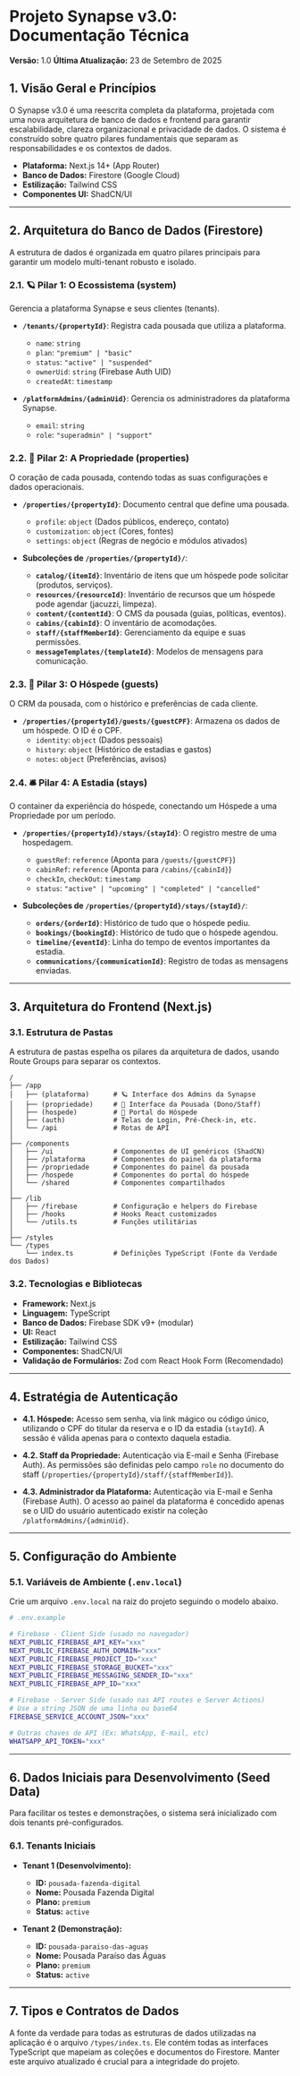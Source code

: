 # Projeto Synapse v3.0: Documentação Técnica

**Versão:** 1.0
**Última Atualização:** 23 de Setembro de 2025

## 1. Visão Geral e Princípios

O Synapse v3.0 é uma reescrita completa da plataforma, projetada com uma nova arquitetura de banco de dados e frontend para garantir escalabilidade, clareza organizacional e privacidade de dados. O sistema é construído sobre quatro pilares fundamentais que separam as responsabilidades e os contextos de dados.

- **Plataforma:** Next.js 14+ (App Router)
- **Banco de Dados:** Firestore (Google Cloud)
- **Estilização:** Tailwind CSS
- **Componentes UI:** ShadCN/UI

---

## 2. Arquitetura do Banco de Dados (Firestore)

A estrutura de dados é organizada em quatro pilares principais para garantir um modelo multi-tenant robusto e isolado.

### 2.1. 🪐 Pilar 1: O Ecossistema (system)
Gerencia a plataforma Synapse e seus clientes (tenants).

- **`/tenants/{propertyId}`**: Registra cada pousada que utiliza a plataforma.
  - `name`: `string`
  - `plan`: `"premium" | "basic"`
  - `status`: `"active" | "suspended"`
  - `ownerUid`: `string` (Firebase Auth UID)
  - `createdAt`: `timestamp`

- **`/platformAdmins/{adminUid}`**: Gerencia os administradores da plataforma Synapse.
  - `email`: `string`
  - `role`: `"superadmin" | "support"`

### 2.2. 🏡 Pilar 2: A Propriedade (properties)
O coração de cada pousada, contendo todas as suas configurações e dados operacionais.

- **`/properties/{propertyId}`**: Documento central que define uma pousada.
  - `profile`: `object` (Dados públicos, endereço, contato)
  - `customization`: `object` (Cores, fontes)
  - `settings`: `object` (Regras de negócio e módulos ativados)

- **Subcoleções de `/properties/{propertyId}/`**:
  - **`catalog/{itemId}`**: Inventário de itens que um hóspede pode solicitar (produtos, serviços).
  - **`resources/{resourceId}`**: Inventário de recursos que um hóspede pode agendar (jacuzzi, limpeza).
  - **`content/{contentId}`**: O CMS da pousada (guias, políticas, eventos).
  - **`cabins/{cabinId}`**: O inventário de acomodações.
  - **`staff/{staffMemberId}`**: Gerenciamento da equipe e suas permissões.
  - **`messageTemplates/{templateId}`**: Modelos de mensagens para comunicação.

### 2.3. 👤 Pilar 3: O Hóspede (guests)
O CRM da pousada, com o histórico e preferências de cada cliente.

- **`/properties/{propertyId}/guests/{guestCPF}`**: Armazena os dados de um hóspede. O ID é o CPF.
  - `identity`: `object` (Dados pessoais)
  - `history`: `object` (Histórico de estadias e gastos)
  - `notes`: `object` (Preferências, avisos)

### 2.4. 🛎️ Pilar 4: A Estadia (stays)
O container da experiência do hóspede, conectando um Hóspede a uma Propriedade por um período.

- **`/properties/{propertyId}/stays/{stayId}`**: O registro mestre de uma hospedagem.
  - `guestRef`: `reference` (Aponta para `/guests/{guestCPF}`)
  - `cabinRef`: `reference` (Aponta para `/cabins/{cabinId}`)
  - `checkIn`, `checkOut`: `timestamp`
  - `status`: `"active" | "upcoming" | "completed" | "cancelled"`

- **Subcoleções de `/properties/{propertyId}/stays/{stayId}/`**:
  - **`orders/{orderId}`**: Histórico de tudo que o hóspede pediu.
  - **`bookings/{bookingId}`**: Histórico de tudo que o hóspede agendou.
  - **`timeline/{eventId}`**: Linha do tempo de eventos importantes da estadia.
  - **`communications/{communicationId}`**: Registro de todas as mensagens enviadas.

---

## 3. Arquitetura do Frontend (Next.js)

### 3.1. Estrutura de Pastas

A estrutura de pastas espelha os pilares da arquitetura de dados, usando Route Groups para separar os contextos.

```plaintext
/
├── /app
│   ├── (plataforma)      # 🪐 Interface dos Admins da Synapse
│   ├── (propriedade)     # 🏡 Interface da Pousada (Dono/Staff)
│   ├── (hospede)         # 👤 Portal do Hóspede
│   ├── (auth)            # Telas de Login, Pré-Check-in, etc.
│   └── /api              # Rotas de API
│
├── /components
│   ├── /ui               # Componentes de UI genéricos (ShadCN)
│   ├── /plataforma       # Componentes do painel da plataforma
│   ├── /propriedade      # Componentes do painel da pousada
│   ├── /hospede          # Componentes do portal do hóspede
│   └── /shared           # Componentes compartilhados
│
├── /lib
│   ├── /firebase         # Configuração e helpers do Firebase
│   ├── /hooks            # Hooks React customizados
│   └── /utils.ts         # Funções utilitárias
│
├── /styles
└── /types
    └── index.ts          # Definições TypeScript (Fonte da Verdade dos Dados)
```

### 3.2. Tecnologias e Bibliotecas

- **Framework:** Next.js
- **Linguagem:** TypeScript
- **Banco de Dados:** Firebase SDK v9+ (modular)
- **UI:** React
- **Estilização:** Tailwind CSS
- **Componentes:** ShadCN/UI
- **Validação de Formulários:** Zod com React Hook Form (Recomendado)

---

## 4. Estratégia de Autenticação

- **4.1. Hóspede:** Acesso sem senha, via link mágico ou código único, utilizando o CPF do titular da reserva e o ID da estadia (`stayId`). A sessão é válida apenas para o contexto daquela estadia.

- **4.2. Staff da Propriedade:** Autenticação via E-mail e Senha (Firebase Auth). As permissões são definidas pelo campo `role` no documento do staff (`/properties/{propertyId}/staff/{staffMemberId}`).

- **4.3. Administrador da Plataforma:** Autenticação via E-mail e Senha (Firebase Auth). O acesso ao painel da plataforma é concedido apenas se o UID do usuário autenticado existir na coleção `/platformAdmins/{adminUid}`.

---

## 5. Configuração do Ambiente

### 5.1. Variáveis de Ambiente (`.env.local`)
Crie um arquivo `.env.local` na raiz do projeto seguindo o modelo abaixo.

```bash
# .env.example

# Firebase - Client Side (usado no navegador)
NEXT_PUBLIC_FIREBASE_API_KEY="xxx"
NEXT_PUBLIC_FIREBASE_AUTH_DOMAIN="xxx"
NEXT_PUBLIC_FIREBASE_PROJECT_ID="xxx"
NEXT_PUBLIC_FIREBASE_STORAGE_BUCKET="xxx"
NEXT_PUBLIC_FIREBASE_MESSAGING_SENDER_ID="xxx"
NEXT_PUBLIC_FIREBASE_APP_ID="xxx"

# Firebase - Server Side (usado nas API routes e Server Actions)
# Use a string JSON de uma linha ou base64
FIREBASE_SERVICE_ACCOUNT_JSON="xxx"

# Outras chaves de API (Ex: WhatsApp, E-mail, etc)
WHATSAPP_API_TOKEN="xxx"
```

---

## 6. Dados Iniciais para Desenvolvimento (Seed Data)

Para facilitar os testes e demonstrações, o sistema será inicializado com dois tenants pré-configurados.

### 6.1. Tenants Iniciais

- **Tenant 1 (Desenvolvimento):**
  - **ID:** `pousada-fazenda-digital`
  - **Nome:** Pousada Fazenda Digital
  - **Plano:** `premium`
  - **Status:** `active`

- **Tenant 2 (Demonstração):**
  - **ID:** `pousada-paraiso-das-aguas`
  - **Nome:** Pousada Paraíso das Águas
  - **Plano:** `premium`
  - **Status:** `active`

---

## 7. Tipos e Contratos de Dados

A fonte da verdade para todas as estruturas de dados utilizadas na aplicação é o arquivo `/types/index.ts`. Ele contém todas as interfaces TypeScript que mapeiam as coleções e documentos do Firestore. Manter este arquivo atualizado é crucial para a integridade do projeto.